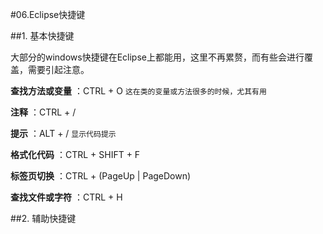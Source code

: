 #06.Eclipse快捷键

##1. 基本快捷键

 大部分的windows快捷键在Eclipse上都能用，这里不再累赘，而有些会进行覆盖，需要引起注意。
 
 **查找方法或变量**  ：CTRL + O  <code>这在类的变量或方法很多的时候，尤其有用</code>
 
 **注释** ：CTRL + /
 
 **提示** ：ALT + /  <code>显示代码提示</code>
 
 **格式化代码** ：CTRL + SHIFT + F 
 
 **标签页切换** ：CTRL + (PageUp | PageDown)
 
 **查找文件或字符** ：CTRL + H

##2. 辅助快捷键


